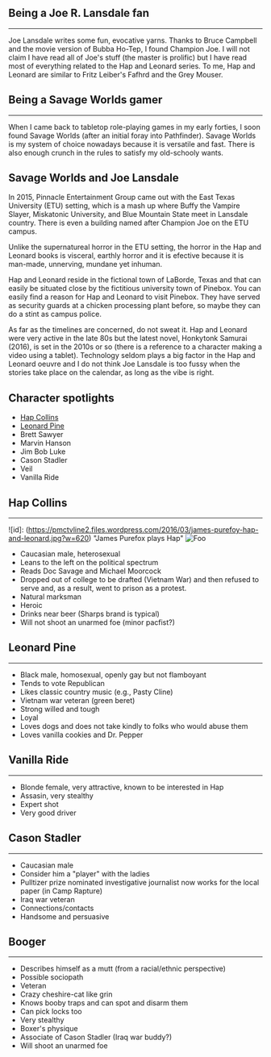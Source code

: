 Being a Joe R. Lansdale fan
----------------------
----------------------
Joe Lansdale writes some fun, evocative yarns. Thanks to Bruce Campbell and the movie version of Bubba Ho-Tep, I found Champion Joe.
I will not claim I have read all of Joe's stuff (the master is prolific) but I have read most of everything related to the Hap and Leonard series.
To me, Hap and Leonard are similar to Fritz Leiber's Fafhrd and the Grey Mouser.

Being a Savage Worlds gamer
---------------------------
---------------------------
When I came back to tabletop role-playing games in my early forties, I soon found Savage Worlds (after an initial foray into Pathfinder). Savage Worlds is my system of choice nowadays because it is versatile and fast. There is also enough crunch in the rules to satisfy my old-schooly wants.

Savage Worlds and Joe Lansdale
------------------------------
In 2015, Pinnacle Entertainment Group came out with the East Texas University (ETU) setting, which is a mash up where Buffy the Vampire Slayer, Miskatonic University, and Blue Mountain State meet in Lansdale country. There is even a building named after Champion Joe on the ETU campus. 

Unlike the supernatureal horror in the ETU setting, the horror in the Hap and Leonard books is visceral, earthly horror and it is efective because it is man-made, unnerving, mundane yet inhuman.  

Hap and Leonard reside in the fictional town of LaBorde, Texas and that can easily be situated close by the fictitious university town of Pinebox. You can easily find a reason for Hap and Leonard to visit Pinebox. They have served as security guards at a chicken processing plant before, so maybe they can do a stint as campus police.

As far as the timelines are concerned, do not sweat it. Hap and Leonard were very active in the late 80s but the latest novel, Honkytonk Samurai (2016), is set in the 2010s or so (there is a reference to a character making a video using a tablet). Technology seldom plays a big factor in the Hap and Leonard oeuvre and I do not think Joe Lansdale is too fussy when the stories take place on the calendar, as long as the vibe is right.

Character spotlights
---------------------
* [Hap Collins](#hap-collins)
* [Leonard Pine](#leonard-pine)
* Brett Sawyer
* Marvin Hanson
* Jim Bob Luke
* Cason Stadler
* Veil
* Vanilla Ride

Hap Collins
-----------
-----------
![id]: (https://pmctvline2.files.wordpress.com/2016/03/james-purefoy-hap-and-leonard.jpg?w=620) "James Purefox plays Hap"
![Foo](https://pmctvline2.files.wordpress.com/2016/03/james-purefoy-hap-and-leonard.jpg?w=620)

* Caucasian male, heterosexual
* Leans to the left on the political spectrum 
* Reads Doc Savage and Michael Moorcock
* Dropped out of college to be drafted (Vietnam War) and then refused to serve and, as a result, went to prison as a protest.
* Natural marksman
* Heroic
* Drinks near beer (Sharps brand is typical)
* Will not shoot an unarmed foe (minor pacfist?)

Leonard Pine
------------
------------
* Black male, homosexual, openly gay but not flamboyant
* Tends to vote Republican
* Likes classic country music (e.g., Pasty Cline)
* Vietnam war veteran (green beret)
* Strong willed and tough
* Loyal
* Loves dogs and does not take kindly to folks who would abuse them
* Loves vanilla cookies and Dr. Pepper




Vanilla Ride
------------
------------
* Blonde female, very attractive, known to be interested in Hap
* Assasin, very stealthy
* Expert shot
* Very good driver


Cason Stadler
-------------
-------------
* Caucasian male
* Consider him a "player" with the ladies
* Pulltizer prize nominated investigative journalist now works for the local paper (in Camp Rapture)
* Iraq war veteran
* Connections/contacts
* Handsome and persuasive

Booger
------
------
* Describes himself as a mutt (from a racial/ethnic perspective)
* Possible sociopath
* Veteran
* Crazy cheshire-cat like grin
* Knows booby traps and can spot and disarm them
* Can pick locks too
* Very stealthy
* Boxer's physique
* Associate of Cason Stadler (Iraq war buddy?)
* Will shoot an unarmed foe
